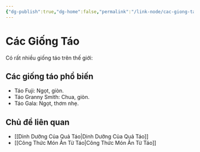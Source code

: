 ```yaml
---
{"dg-publish":true,"dg-home":false,"permalink":"/link-node/cac-giong-tao/","dgPassFrontmatter":true,"noteIcon":"","created":"2025-01-01T22:23:44.126+07:00","updated":"2025-01-01T22:25:14.418+07:00"}
---
```


# Các Giống Táo
Có rất nhiều giống táo trên thế giới:

## Các giống táo phổ biến
- Táo Fuji: Ngọt, giòn.
- Táo Granny Smith: Chua, giòn.
- Táo Gala: Ngọt, thơm nhẹ.

## Chủ đề liên quan
- [[Dinh Dưỡng Của Quả Táo\|Dinh Dưỡng Của Quả Táo]]
- [[Công Thức Món Ăn Từ Táo\|Công Thức Món Ăn Từ Táo]]
